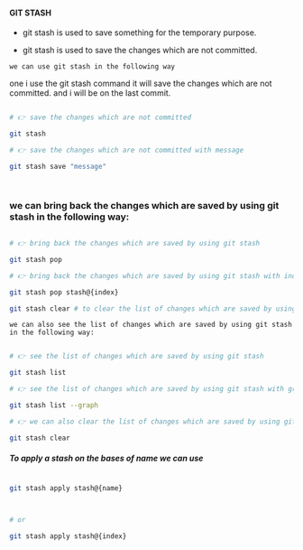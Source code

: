 #### GIT STASH

- git stash is used to save something for the temporary purpose.

- git stash is used to save the changes which are not committed.

`we can use git stash in the following way`

one i use the git stash command it will save the changes which are not committed. and i will be on the last commit.

```bash

# 👉 save the changes which are not committed

git stash

# 👉 save the changes which are not committed with message

git stash save "message"




```

### we can bring back the changes which are saved by using git stash in the following way:

```bash

# 👉 bring back the changes which are saved by using git stash

git stash pop

# 👉 bring back the changes which are saved by using git stash with index

git stash pop stash@{index}

git stash clear # to clear the list of changes which are saved by using git stash

```

`we can also see the list of changes which are saved by using git stash in the following way:`

```bash

# 👉 see the list of changes which are saved by using git stash

git stash list

# 👉 see the list of changes which are saved by using git stash with graph

git stash list --graph

# 👉 we can also clear the list of changes which are saved by using git stash in the following way:

git stash clear


```

##### To apply a stash on the bases of name we can use

```bash

git stash apply stash@{name}



# or

git stash apply stash@{index}




```
